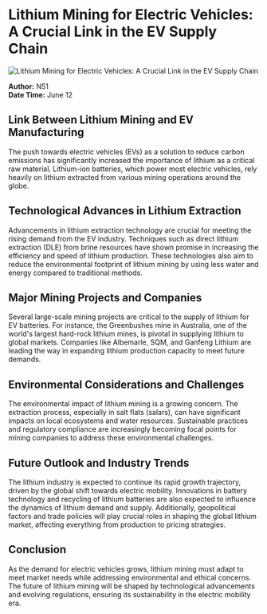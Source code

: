 # Lithium Mining for Electric Vehicles: A Crucial Link in the EV Supply Chain

![Lithium Mining for Electric Vehicles: A Crucial Link in the EV Supply Chain](https://uploads-ssl.webflow.com/665f9886cd4e586a9a14dc8c/6698a40ffb2038f49d107506_Lithium%20Mining%20for%20Electric%20Vehicles_%20A%20Crucial%20Link%20in%20the%20EV%20Supply%20Chain.png)

**Author:** N51  
**Date Time:** June 12

## Link Between Lithium Mining and EV Manufacturing

The push towards electric vehicles (EVs) as a solution to reduce carbon emissions has significantly increased the importance of lithium as a critical raw material. Lithium-ion batteries, which power most electric vehicles, rely heavily on lithium extracted from various mining operations around the globe.

## Technological Advances in Lithium Extraction

Advancements in lithium extraction technology are crucial for meeting the rising demand from the EV industry. Techniques such as direct lithium extraction (DLE) from brine resources have shown promise in increasing the efficiency and speed of lithium production. These technologies also aim to reduce the environmental footprint of lithium mining by using less water and energy compared to traditional methods.

## Major Mining Projects and Companies

Several large-scale mining projects are critical to the supply of lithium for EV batteries. For instance, the Greenbushes mine in Australia, one of the world's largest hard-rock lithium mines, is pivotal in supplying lithium to global markets. Companies like Albemarle, SQM, and Ganfeng Lithium are leading the way in expanding lithium production capacity to meet future demands.

## Environmental Considerations and Challenges

The environmental impact of lithium mining is a growing concern. The extraction process, especially in salt flats (salars), can have significant impacts on local ecosystems and water resources. Sustainable practices and regulatory compliance are increasingly becoming focal points for mining companies to address these environmental challenges.

## Future Outlook and Industry Trends

The lithium industry is expected to continue its rapid growth trajectory, driven by the global shift towards electric mobility. Innovations in battery technology and recycling of lithium batteries are also expected to influence the dynamics of lithium demand and supply. Additionally, geopolitical factors and trade policies will play crucial roles in shaping the global lithium market, affecting everything from production to pricing strategies.

## Conclusion

As the demand for electric vehicles grows, lithium mining must adapt to meet market needs while addressing environmental and ethical concerns. The future of lithium mining will be shaped by technological advancements and evolving regulations, ensuring its sustainability in the electric mobility era.